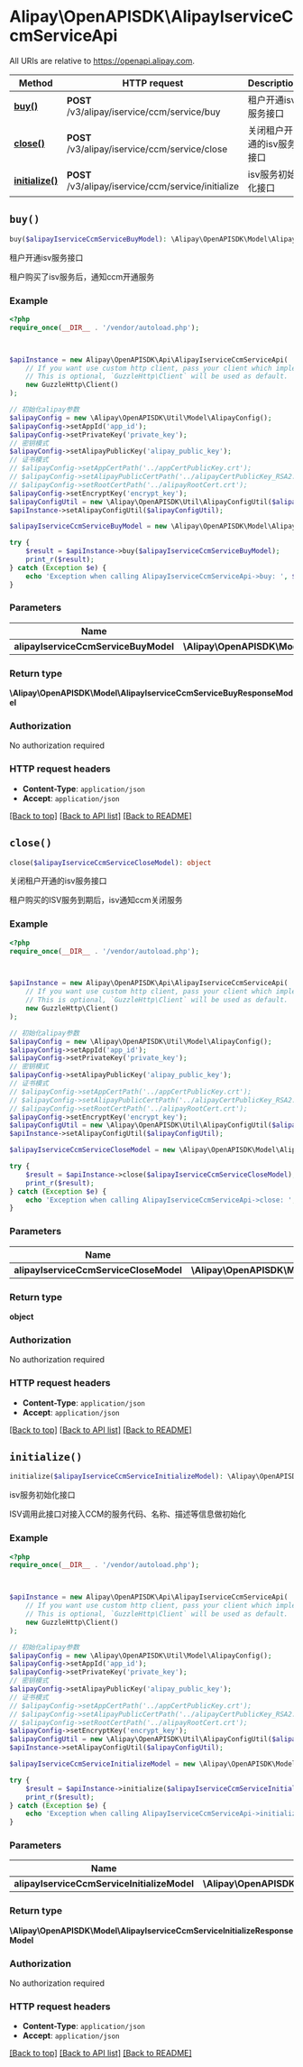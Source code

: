 # Alipay\OpenAPISDK\AlipayIserviceCcmServiceApi

All URIs are relative to https://openapi.alipay.com.

Method | HTTP request | Description
------------- | ------------- | -------------
[**buy()**](AlipayIserviceCcmServiceApi.md#buy) | **POST** /v3/alipay/iservice/ccm/service/buy | 租户开通isv服务接口
[**close()**](AlipayIserviceCcmServiceApi.md#close) | **POST** /v3/alipay/iservice/ccm/service/close | 关闭租户开通的isv服务接口
[**initialize()**](AlipayIserviceCcmServiceApi.md#initialize) | **POST** /v3/alipay/iservice/ccm/service/initialize | isv服务初始化接口


## `buy()`

```php
buy($alipayIserviceCcmServiceBuyModel): \Alipay\OpenAPISDK\Model\AlipayIserviceCcmServiceBuyResponseModel
```

租户开通isv服务接口

租户购买了isv服务后，通知ccm开通服务

### Example

```php
<?php
require_once(__DIR__ . '/vendor/autoload.php');



$apiInstance = new Alipay\OpenAPISDK\Api\AlipayIserviceCcmServiceApi(
    // If you want use custom http client, pass your client which implements `GuzzleHttp\ClientInterface`.
    // This is optional, `GuzzleHttp\Client` will be used as default.
    new GuzzleHttp\Client()
);

// 初始化alipay参数
$alipayConfig = new \Alipay\OpenAPISDK\Util\Model\AlipayConfig();
$alipayConfig->setAppId('app_id');
$alipayConfig->setPrivateKey('private_key');
// 密钥模式
$alipayConfig->setAlipayPublicKey('alipay_public_key');
// 证书模式
// $alipayConfig->setAppCertPath('../appCertPublicKey.crt');
// $alipayConfig->setAlipayPublicCertPath('../alipayCertPublicKey_RSA2.crt');
// $alipayConfig->setRootCertPath('../alipayRootCert.crt');
$alipayConfig->setEncryptKey('encrypt_key');
$alipayConfigUtil = new \Alipay\OpenAPISDK\Util\AlipayConfigUtil($alipayConfig);
$apiInstance->setAlipayConfigUtil($alipayConfigUtil);

$alipayIserviceCcmServiceBuyModel = new \Alipay\OpenAPISDK\Model\AlipayIserviceCcmServiceBuyModel(); // \Alipay\OpenAPISDK\Model\AlipayIserviceCcmServiceBuyModel

try {
    $result = $apiInstance->buy($alipayIserviceCcmServiceBuyModel);
    print_r($result);
} catch (Exception $e) {
    echo 'Exception when calling AlipayIserviceCcmServiceApi->buy: ', $e->getMessage(), PHP_EOL;
}
```

### Parameters

Name | Type | Description  | Notes
------------- | ------------- | ------------- | -------------
 **alipayIserviceCcmServiceBuyModel** | **\Alipay\OpenAPISDK\Model\AlipayIserviceCcmServiceBuyModel**|  | [optional]

### Return type

**\Alipay\OpenAPISDK\Model\AlipayIserviceCcmServiceBuyResponseModel**

### Authorization

No authorization required

### HTTP request headers

- **Content-Type**: `application/json`
- **Accept**: `application/json`

[[Back to top]](#) [[Back to API list]](../../README.md#api-endpoints)
[[Back to README]](../../README.md)

## `close()`

```php
close($alipayIserviceCcmServiceCloseModel): object
```

关闭租户开通的isv服务接口

租户购买的ISV服务到期后，isv通知ccm关闭服务

### Example

```php
<?php
require_once(__DIR__ . '/vendor/autoload.php');



$apiInstance = new Alipay\OpenAPISDK\Api\AlipayIserviceCcmServiceApi(
    // If you want use custom http client, pass your client which implements `GuzzleHttp\ClientInterface`.
    // This is optional, `GuzzleHttp\Client` will be used as default.
    new GuzzleHttp\Client()
);

// 初始化alipay参数
$alipayConfig = new \Alipay\OpenAPISDK\Util\Model\AlipayConfig();
$alipayConfig->setAppId('app_id');
$alipayConfig->setPrivateKey('private_key');
// 密钥模式
$alipayConfig->setAlipayPublicKey('alipay_public_key');
// 证书模式
// $alipayConfig->setAppCertPath('../appCertPublicKey.crt');
// $alipayConfig->setAlipayPublicCertPath('../alipayCertPublicKey_RSA2.crt');
// $alipayConfig->setRootCertPath('../alipayRootCert.crt');
$alipayConfig->setEncryptKey('encrypt_key');
$alipayConfigUtil = new \Alipay\OpenAPISDK\Util\AlipayConfigUtil($alipayConfig);
$apiInstance->setAlipayConfigUtil($alipayConfigUtil);

$alipayIserviceCcmServiceCloseModel = new \Alipay\OpenAPISDK\Model\AlipayIserviceCcmServiceCloseModel(); // \Alipay\OpenAPISDK\Model\AlipayIserviceCcmServiceCloseModel

try {
    $result = $apiInstance->close($alipayIserviceCcmServiceCloseModel);
    print_r($result);
} catch (Exception $e) {
    echo 'Exception when calling AlipayIserviceCcmServiceApi->close: ', $e->getMessage(), PHP_EOL;
}
```

### Parameters

Name | Type | Description  | Notes
------------- | ------------- | ------------- | -------------
 **alipayIserviceCcmServiceCloseModel** | **\Alipay\OpenAPISDK\Model\AlipayIserviceCcmServiceCloseModel**|  | [optional]

### Return type

**object**

### Authorization

No authorization required

### HTTP request headers

- **Content-Type**: `application/json`
- **Accept**: `application/json`

[[Back to top]](#) [[Back to API list]](../../README.md#api-endpoints)
[[Back to README]](../../README.md)

## `initialize()`

```php
initialize($alipayIserviceCcmServiceInitializeModel): \Alipay\OpenAPISDK\Model\AlipayIserviceCcmServiceInitializeResponseModel
```

isv服务初始化接口

ISV调用此接口对接入CCM的服务代码、名称、描述等信息做初始化

### Example

```php
<?php
require_once(__DIR__ . '/vendor/autoload.php');



$apiInstance = new Alipay\OpenAPISDK\Api\AlipayIserviceCcmServiceApi(
    // If you want use custom http client, pass your client which implements `GuzzleHttp\ClientInterface`.
    // This is optional, `GuzzleHttp\Client` will be used as default.
    new GuzzleHttp\Client()
);

// 初始化alipay参数
$alipayConfig = new \Alipay\OpenAPISDK\Util\Model\AlipayConfig();
$alipayConfig->setAppId('app_id');
$alipayConfig->setPrivateKey('private_key');
// 密钥模式
$alipayConfig->setAlipayPublicKey('alipay_public_key');
// 证书模式
// $alipayConfig->setAppCertPath('../appCertPublicKey.crt');
// $alipayConfig->setAlipayPublicCertPath('../alipayCertPublicKey_RSA2.crt');
// $alipayConfig->setRootCertPath('../alipayRootCert.crt');
$alipayConfig->setEncryptKey('encrypt_key');
$alipayConfigUtil = new \Alipay\OpenAPISDK\Util\AlipayConfigUtil($alipayConfig);
$apiInstance->setAlipayConfigUtil($alipayConfigUtil);

$alipayIserviceCcmServiceInitializeModel = new \Alipay\OpenAPISDK\Model\AlipayIserviceCcmServiceInitializeModel(); // \Alipay\OpenAPISDK\Model\AlipayIserviceCcmServiceInitializeModel

try {
    $result = $apiInstance->initialize($alipayIserviceCcmServiceInitializeModel);
    print_r($result);
} catch (Exception $e) {
    echo 'Exception when calling AlipayIserviceCcmServiceApi->initialize: ', $e->getMessage(), PHP_EOL;
}
```

### Parameters

Name | Type | Description  | Notes
------------- | ------------- | ------------- | -------------
 **alipayIserviceCcmServiceInitializeModel** | **\Alipay\OpenAPISDK\Model\AlipayIserviceCcmServiceInitializeModel**|  | [optional]

### Return type

**\Alipay\OpenAPISDK\Model\AlipayIserviceCcmServiceInitializeResponseModel**

### Authorization

No authorization required

### HTTP request headers

- **Content-Type**: `application/json`
- **Accept**: `application/json`

[[Back to top]](#) [[Back to API list]](../../README.md#api-endpoints)
[[Back to README]](../../README.md)
